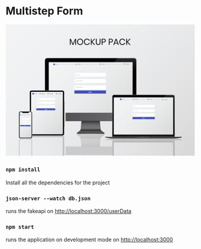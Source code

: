 # Multistep Form

![](https://github.com/FariaSteven/multistep-form-eureka/blob/main/Desktop%20-%201.jpg)

### `npm install`

Install all the dependencies for the project

### `json-server --watch db.json`

runs the fakeapi on [http://localhost:3000/userData](http://localhost:3000/userData)

### `npm start`

runs the application on development mode on [http://localhost:3000](http://localhost:3000)
